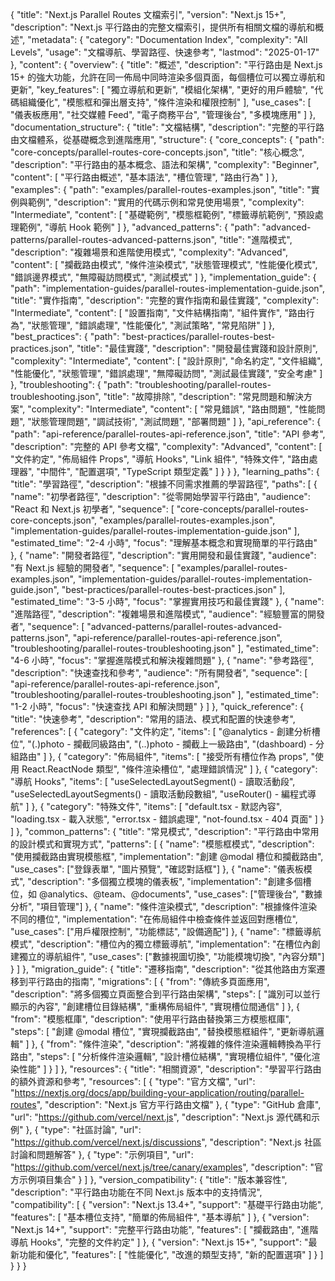 {
  "title": "Next.js Parallel Routes 文檔索引",
  "version": "Next.js 15+",
  "description": "Next.js 平行路由的完整文檔索引，提供所有相關文檔的導航和概述",
  "metadata": {
    "category": "Documentation Index",
    "complexity": "All Levels",
    "usage": "文檔導航、學習路徑、快速參考",
    "lastmod": "2025-01-17"
  },
  "content": {
    "overview": {
      "title": "概述",
      "description": "平行路由是 Next.js 15+ 的強大功能，允許在同一佈局中同時渲染多個頁面，每個槽位可以獨立導航和更新",
      "key_features": [
        "獨立導航和更新",
        "模組化架構",
        "更好的用戶體驗",
        "代碼組織優化",
        "模態框和彈出層支持",
        "條件渲染和權限控制"
      ],
      "use_cases": [
        "儀表板應用",
        "社交媒體 Feed",
        "電子商務平台",
        "管理後台",
        "多模塊應用"
      ]
    },
    "documentation_structure": {
      "title": "文檔結構",
      "description": "完整的平行路由文檔體系，從基礎概念到進階應用",
      "structure": {
        "core_concepts": {
          "path": "core-concepts/parallel-routes-core-concepts.json",
          "title": "核心概念",
          "description": "平行路由的基本概念、語法和架構",
          "complexity": "Beginner",
          "content": [
            "平行路由概述",
            "基本語法",
            "槽位管理",
            "路由行為"
          ]
        },
        "examples": {
          "path": "examples/parallel-routes-examples.json",
          "title": "實例與範例",
          "description": "實用的代碼示例和常見使用場景",
          "complexity": "Intermediate",
          "content": [
            "基礎範例",
            "模態框範例",
            "標籤導航範例",
            "預設處理範例",
            "導航 Hook 範例"
          ]
        },
        "advanced_patterns": {
          "path": "advanced-patterns/parallel-routes-advanced-patterns.json",
          "title": "進階模式",
          "description": "複雜場景和進階使用模式",
          "complexity": "Advanced",
          "content": [
            "攔截路由模式",
            "條件渲染模式",
            "狀態管理模式",
            "性能優化模式",
            "錯誤邊界模式",
            "無障礙訪問模式",
            "測試模式"
          ]
        },
        "implementation_guide": {
          "path": "implementation-guides/parallel-routes-implementation-guide.json",
          "title": "實作指南",
          "description": "完整的實作指南和最佳實踐",
          "complexity": "Intermediate",
          "content": [
            "設置指南",
            "文件結構指南",
            "組件實作",
            "路由行為",
            "狀態管理",
            "錯誤處理",
            "性能優化",
            "測試策略",
            "常見陷阱"
          ]
        },
        "best_practices": {
          "path": "best-practices/parallel-routes-best-practices.json",
          "title": "最佳實踐",
          "description": "開發最佳實踐和設計原則",
          "complexity": "Intermediate",
          "content": [
            "設計原則",
            "命名約定",
            "文件組織",
            "性能優化",
            "狀態管理",
            "錯誤處理",
            "無障礙訪問",
            "測試最佳實踐",
            "安全考慮"
          ]
        },
        "troubleshooting": {
          "path": "troubleshooting/parallel-routes-troubleshooting.json",
          "title": "故障排除",
          "description": "常見問題和解決方案",
          "complexity": "Intermediate",
          "content": [
            "常見錯誤",
            "路由問題",
            "性能問題",
            "狀態管理問題",
            "調試技術",
            "測試問題",
            "部署問題"
          ]
        },
        "api_reference": {
          "path": "api-reference/parallel-routes-api-reference.json",
          "title": "API 參考",
          "description": "完整的 API 參考文檔",
          "complexity": "Advanced",
          "content": [
            "文件約定",
            "佈局組件 Props",
            "導航 Hooks",
            "Link 組件",
            "特殊文件",
            "路由處理器",
            "中間件",
            "配置選項",
            "TypeScript 類型定義"
          ]
        }
      }
    },
    "learning_paths": {
      "title": "學習路徑",
      "description": "根據不同需求推薦的學習路徑",
      "paths": [
        {
          "name": "初學者路徑",
          "description": "從零開始學習平行路由",
          "audience": "React 和 Next.js 初學者",
          "sequence": [
            "core-concepts/parallel-routes-core-concepts.json",
            "examples/parallel-routes-examples.json",
            "implementation-guides/parallel-routes-implementation-guide.json"
          ],
          "estimated_time": "2-4 小時",
          "focus": "理解基本概念和實現簡單的平行路由"
        },
        {
          "name": "開發者路徑",
          "description": "實用開發和最佳實踐",
          "audience": "有 Next.js 經驗的開發者",
          "sequence": [
            "examples/parallel-routes-examples.json",
            "implementation-guides/parallel-routes-implementation-guide.json",
            "best-practices/parallel-routes-best-practices.json"
          ],
          "estimated_time": "3-5 小時",
          "focus": "掌握實用技巧和最佳實踐"
        },
        {
          "name": "進階路徑",
          "description": "複雜場景和進階模式",
          "audience": "經驗豐富的開發者",
          "sequence": [
            "advanced-patterns/parallel-routes-advanced-patterns.json",
            "api-reference/parallel-routes-api-reference.json",
            "troubleshooting/parallel-routes-troubleshooting.json"
          ],
          "estimated_time": "4-6 小時",
          "focus": "掌握進階模式和解決複雜問題"
        },
        {
          "name": "參考路徑",
          "description": "快速查找和參考",
          "audience": "所有開發者",
          "sequence": [
            "api-reference/parallel-routes-api-reference.json",
            "troubleshooting/parallel-routes-troubleshooting.json"
          ],
          "estimated_time": "1-2 小時",
          "focus": "快速查找 API 和解決問題"
        }
      ]
    },
    "quick_reference": {
      "title": "快速參考",
      "description": "常用的語法、模式和配置的快速參考",
      "references": [
        {
          "category": "文件約定",
          "items": [
            "@analytics - 創建分析槽位",
            "(.)photo - 攔截同級路由",
            "(..)photo - 攔截上一級路由",
            "(dashboard) - 分組路由"
          ]
        },
        {
          "category": "佈局組件",
          "items": [
            "接受所有槽位作為 props",
            "使用 React.ReactNode 類型",
            "條件渲染槽位",
            "處理錯誤情況"
          ]
        },
        {
          "category": "導航 Hooks",
          "items": [
            "useSelectedLayoutSegment() - 讀取活動段",
            "useSelectedLayoutSegments() - 讀取活動段數組",
            "useRouter() - 編程式導航"
          ]
        },
        {
          "category": "特殊文件",
          "items": [
            "default.tsx - 默認內容",
            "loading.tsx - 載入狀態",
            "error.tsx - 錯誤處理",
            "not-found.tsx - 404 頁面"
          ]
        }
      ]
    },
    "common_patterns": {
      "title": "常見模式",
      "description": "平行路由中常用的設計模式和實現方式",
      "patterns": [
        {
          "name": "模態框模式",
          "description": "使用攔截路由實現模態框",
          "implementation": "創建 @modal 槽位和攔截路由",
          "use_cases": ["登錄表單", "圖片預覽", "確認對話框"]
        },
        {
          "name": "儀表板模式",
          "description": "多個獨立模塊的儀表板",
          "implementation": "創建多個槽位，如 @analytics、@team、@documents",
          "use_cases": ["管理後台", "數據分析", "項目管理"]
        },
        {
          "name": "條件渲染模式",
          "description": "根據條件渲染不同的槽位",
          "implementation": "在佈局組件中檢查條件並返回對應槽位",
          "use_cases": ["用戶權限控制", "功能標誌", "設備適配"]
        },
        {
          "name": "標籤導航模式",
          "description": "槽位內的獨立標籤導航",
          "implementation": "在槽位內創建獨立的導航組件",
          "use_cases": ["數據視圖切換", "功能模塊切換", "內容分類"]
        }
      ]
    },
    "migration_guide": {
      "title": "遷移指南",
      "description": "從其他路由方案遷移到平行路由的指南",
      "migrations": [
        {
          "from": "傳統多頁面應用",
          "description": "將多個獨立頁面整合到平行路由架構",
          "steps": [
            "識別可以並行顯示的內容",
            "創建槽位目錄結構",
            "重構佈局組件",
            "實現槽位間通信"
          ]
        },
        {
          "from": "模態框庫",
          "description": "使用平行路由替換第三方模態框庫",
          "steps": [
            "創建 @modal 槽位",
            "實現攔截路由",
            "替換模態框組件",
            "更新導航邏輯"
          ]
        },
        {
          "from": "條件渲染",
          "description": "將複雜的條件渲染邏輯轉換為平行路由",
          "steps": [
            "分析條件渲染邏輯",
            "設計槽位結構",
            "實現槽位組件",
            "優化渲染性能"
          ]
        }
      ]
    },
    "resources": {
      "title": "相關資源",
      "description": "學習平行路由的額外資源和參考",
      "resources": [
        {
          "type": "官方文檔",
          "url": "https://nextjs.org/docs/app/building-your-application/routing/parallel-routes",
          "description": "Next.js 官方平行路由文檔"
        },
        {
          "type": "GitHub 倉庫",
          "url": "https://github.com/vercel/next.js",
          "description": "Next.js 源代碼和示例"
        },
        {
          "type": "社區討論",
          "url": "https://github.com/vercel/next.js/discussions",
          "description": "Next.js 社區討論和問題解答"
        },
        {
          "type": "示例項目",
          "url": "https://github.com/vercel/next.js/tree/canary/examples",
          "description": "官方示例項目集合"
        }
      ]
    },
    "version_compatibility": {
      "title": "版本兼容性",
      "description": "平行路由功能在不同 Next.js 版本中的支持情況",
      "compatibility": [
        {
          "version": "Next.js 13.4+",
          "support": "基礎平行路由功能",
          "features": [
            "基本槽位支持",
            "簡單的佈局組件",
            "基本導航"
          ]
        },
        {
          "version": "Next.js 14+",
          "support": "完整平行路由功能",
          "features": [
            "攔截路由",
            "進階導航 Hooks",
            "完整的文件約定"
          ]
        },
        {
          "version": "Next.js 15+",
          "support": "最新功能和優化",
          "features": [
            "性能優化",
            "改進的類型支持",
            "新的配置選項"
          ]
        }
      ]
    }
  }
}

